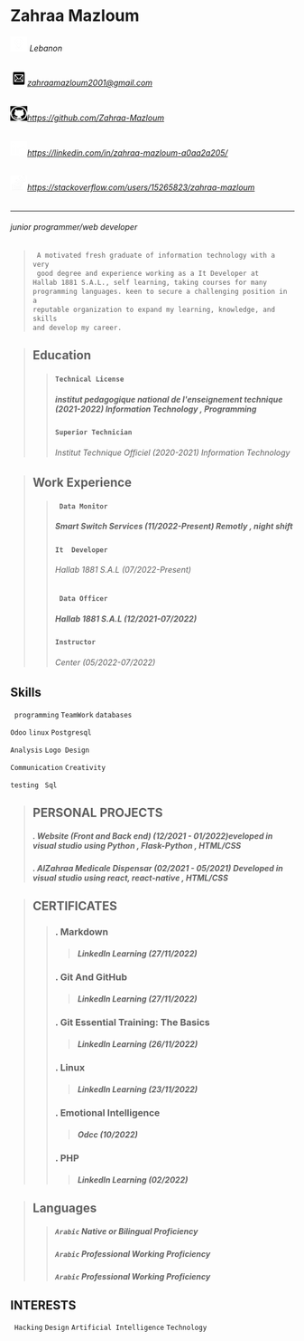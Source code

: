 ﻿# **Zahraa Mazloum**  


###### ![location](location.png) Lebanon              
###### ![mail](mail.png)zahraamazloum2001@gmail.com

###### ![github](github.png)https://github.com/Zahraa-Mazloum

###### ![linkedin](linkedin.png)https://linkedin.com/in/zahraa-mazloum-a0aa2a205/


###### ![stack](stack.png)https://stackoverflow.com/users/15265823/zahraa-mazloum



----------------------------------------------------
   ###### junior programmer/web developer

>      A motivated fresh graduate of information technology with a very
>      good degree and experience working as a It Developer at 
>     Hallab 1881 S.A.L., self learning, taking courses for many           
>     programming languages. keen to secure a challenging position in a 
>     reputable organization to expand my learning, knowledge, and skills  
>     and develop my career.

 >## **Education**
>>#### `Technical License`
>> ##### institut pedagogique national de l'enseignement technique (2021-2022) _Information Technology , Programming_
>>#### `Superior Technician`
   >>######  Institut Technique Officiel (2020-2021) _Information Technology_
  

 >## **Work Experience**
>>#### ` Data Monitor`
>> ##### Smart Switch Services (11/2022-Present) _Remotly , night shift_
>>#### `It  Developer`
   >>######  Hallab 1881 S.A.L (07/2022-Present) 
>>#### ` Data Officer`
>> ##### Hallab 1881 S.A.L (12/2021-07/2022)
>>#### `Instructor`
   >>######  Center (05/2022-07/2022) 
  

## Skills

``` programming```  ``` TeamWork ```
```databases```

 ```Odoo``` ```linux``` ```Postgresql```

```Analysis``` ```Logo Design```

```Communication``` ```Creativity```

```testing``` ``` Sql```
   
             
             
 >## **PERSONAL PROJECTS**
>  ##### . Website (Front and Back end) (12/2021 - 01/2022)_eveloped in visual studio using Python , Flask-Python , HTML/CSS_
> ##### . AlZahraa Medicale Dispensar (02/2021 - 05/2021) _Developed in visual studio using react, react-native , HTML/CSS_


 >## **CERTIFICATES**
>>  ### . **Markdown** 
>>> ##### _LinkedIn Learning (27/11/2022)_
>>  ### . **Git And GitHub** 
>>> ##### _LinkedIn Learning (27/11/2022)_
>>  ### . **Git Essential Training: The Basics** 
>>> ##### _LinkedIn Learning (26/11/2022)_
>>  ### . **Linux** 
>>> ##### _LinkedIn Learning (23/11/2022)_
>>  ### . **Emotional Intelligence** 
>>> ##### _Odcc (10/2022)_
>>  ### . **PHP** 
>>> ##### _LinkedIn Learning (02/2022)_


  

 >## **Languages**
>>##### `Arabic`       _Native or Bilingual Proficiency_
>>##### `Arabic`       _Professional Working Proficiency_
>>##### `Arabic`       _Professional Working Proficiency_

  
## **INTERESTS**


``` Hacking```  ``` Design ```
```Artificial Intelligence``` ```Technology``` 